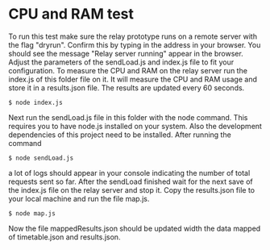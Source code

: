 # CPU and RAM test

To run this test make sure the relay prototype runs on a remote server with the flag "dryrun". Confirm this by typing in the address in your browser. You should see the message "Relay server running" appear in the browser.
Adjust the parameters of the sendLoad.js and index.js file to fit your configuration.
To measure the CPU and RAM on the relay server run the index.js of this folder file on it. It will measure the CPU and RAM usage and store it in a results.json file. The results are updated every 60 seconds.
```
$ node index.js
```
Next run the sendLoad.js file in this folder with the node command. This requires you to have node.js installed on your system. Also the development dependencies of this project need to be installed. After running the command
```
$ node sendLoad.js
```
a lot of logs should appear in your console indicating the number of total requests sent so far.
After the sendLoad finished wait for the next save of the index.js file on the relay server and stop it. Copy the results.json file to your local machine and run the file map.js.
```
$ node map.js
```
Now the file mappedResults.json should be updated width the data mapped of timetable.json and results.json.
